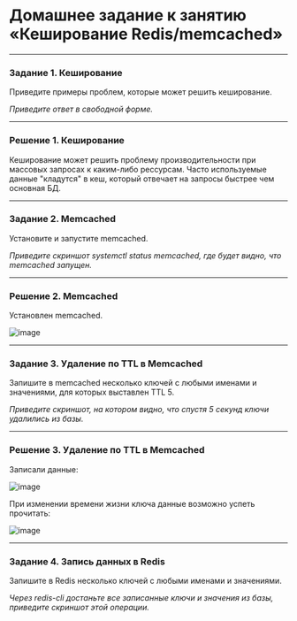 # Домашнее задание к занятию «Кеширование Redis/memcached»

---

### Задание 1. Кеширование 

Приведите примеры проблем, которые может решить кеширование. 

*Приведите ответ в свободной форме.*

---

### Решение 1. Кеширование 

Кеширование может решить проблему производительности при массовых запросах к каким-либо рессурсам. Часто используемые данные "кладутся" в кеш, который отвечает на запросы быстрее чем основная БД. 

---

### Задание 2. Memcached

Установите и запустите memcached.

*Приведите скриншот systemctl status memcached, где будет видно, что memcached запущен.*


---

### Решение 2. Memcached

Установлен memcached.

![image](https://github.com/SKA1010/hw_redis-memcached/assets/125235217/78dfb5d7-26dd-4abe-8e6c-86e9c498fa53)

---
### Задание 3. Удаление по TTL в Memcached

Запишите в memcached несколько ключей с любыми именами и значениями, для которых выставлен TTL 5. 

*Приведите скриншот, на котором видно, что спустя 5 секунд ключи удалились из базы.*

---

### Решение 3. Удаление по TTL в Memcached

Записали данные:

![image](https://github.com/SKA1010/hw_redis-memcached/assets/125235217/aae86307-1ffe-4d76-9052-416e19347bfe)

При изменении времени жизни ключа данные возможно успеть прочитать:

![image](https://github.com/SKA1010/hw_redis-memcached/assets/125235217/e5f65e32-e4c0-4d91-b73c-9bfe5b77108e)

---

### Задание 4. Запись данных в Redis

Запишите в Redis несколько ключей с любыми именами и значениями. 

*Через redis-cli достаньте все записанные ключи и значения из базы, приведите скриншот этой операции.*
